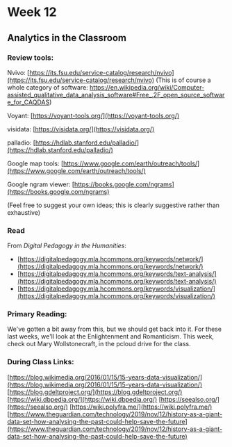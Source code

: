 # Week 12
## Analytics in the Classroom

### Review tools:
Nvivo: [https://its.fsu.edu/service-catalog/research/nvivo](https://its.fsu.edu/service-catalog/research/nvivo) (This is of course a whole category of software: https://en.wikipedia.org/wiki/Computer-assisted_qualitative_data_analysis_software#Free_.2F_open_source_software_for_CAQDAS)

Voyant: [https://voyant-tools.org/](https://voyant-tools.org/)

visidata: [https://visidata.org/](https://visidata.org/)

palladio: [https://hdlab.stanford.edu/palladio/](https://hdlab.stanford.edu/palladio/)

Google map tools: [https://www.google.com/earth/outreach/tools/](https://www.google.com/earth/outreach/tools/)

Google ngram viewer: [https://books.google.com/ngrams](https://books.google.com/ngrams)

(Feel free to suggest your own ideas; this is clearly suggestive rather than exhaustive)

### Read 
From *Digital Pedagogy in the Humanities*:
- [https://digitalpedagogy.mla.hcommons.org/keywords/network/](https://digitalpedagogy.mla.hcommons.org/keywords/network/)
- [https://digitalpedagogy.mla.hcommons.org/keywords/text-analysis/](https://digitalpedagogy.mla.hcommons.org/keywords/text-analysis/)
- [https://digitalpedagogy.mla.hcommons.org/keywords/visualization/](https://digitalpedagogy.mla.hcommons.org/keywords/visualization/)

### Primary Reading: 
We've gotten a bit away from this, but we should get back into it. For these last weeks, we'll look at the Enlightenment and Romanticism. This week, check out Mary Wollstonecraft, in the pcloud drive for the class.


### During Class Links:
[https://blog.wikimedia.org/2016/01/15/15-years-data-visualization/](https://blog.wikimedia.org/2016/01/15/15-years-data-visualization/)
[https://blog.gdeltproject.org/](https://blog.gdeltproject.org/)
[https://wiki.dbpedia.org/](https://wiki.dbpedia.org/)
[https://seealso.org/](https://seealso.org/)
[https://wiki.polyfra.me/](https://wiki.polyfra.me/)
[https://www.theguardian.com/technology/2019/nov/12/history-as-a-giant-data-set-how-analysing-the-past-could-help-save-the-future](https://www.theguardian.com/technology/2019/nov/12/history-as-a-giant-data-set-how-analysing-the-past-could-help-save-the-future)

